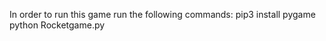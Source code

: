 In order to run this game run the following commands:
pip3 install pygame  
python Rocketgame.py  

